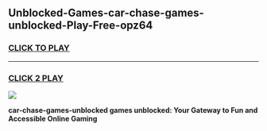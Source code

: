 
## Unblocked-Games-car-chase-games-unblocked-Play-Free-opz64
<h3>
<a href="https://premium76.site?title=car-chase-games-unblocked&ref=20A">CLICK TO PLAY</a></h3>
<hr>

<h3>
<a href="https://premium76.site?title=car-chase-games-unblocked&ref=20A">CLICK 2 PLAY</a>
  
</h3>

<a href="https://premium76.site?title=car-chase-games-unblocked&ref=20A"><img src="https://clearcache.store/games.png"></a>


**car-chase-games-unblocked games unblocked: Your Gateway to Fun and Accessible Online Gaming**

